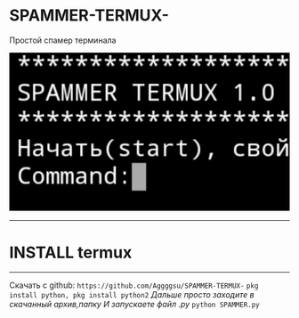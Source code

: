 # SPAMMER-TERMUX-
Простой спамер терминала

![links](https://github.com/Aggggsu/SPAMMER-TERMUX-/blob/main/20220425_174158.png)

-------------------------------
# INSTALL termux
-------------------------------
Скачать с github:
`https://github.com/Aggggsu/SPAMMER-TERMUX-`
`pkg install python, pkg install python2`
_Дальше просто заходите в скачанный архив,папку_
_И запускаете файл .py_
`python SPAMMER.py`
